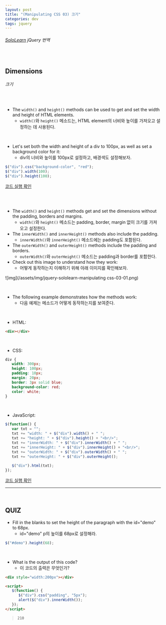 ```yaml
---
layout: post
title: "(Manipulating CSS 03) 크기"
categories: dev
tags: jquery
---
```


###### [SoloLearn](https://www.sololearn.com/) jQuery 번역

<br>

## Dimensions

###### 크기

<br>

- The `width()` and `height()` methods can be used to get and set the width and height of HTML elements.
  - `width()`와 `height()` 메소드는, HTML element의 너비와 높이를 가져오고 설정하는 데 사용된다.

<br>

- Let's set both the width and height of a div to 100px, as well as set a background color for it:
  - div의 너비와 높이를 100px로 설정하고, 배경색도 설정해보자.

```js
$("div").css("background-color", "red");
$("div").width(100);
$("div").height(100);
```

[코드 실행 확인](https://code.sololearn.com/1120/#js)

<br>

<br>

- The `width()` and `height()` methods get and set the dimensions without the padding, borders and margins.
  - `width()`와 `height()` 메소드는 padding, border, margin 없이 크기를 가져오고 설정한다.
- The `innerWidth()` and `innerHeight()` methods also include the padding.
  - `innerWidth()`와 `innerHeight()` 메소드에는 padding도 포함된다.
- The `outerWidth()` and `outerHeight()` methods include the padding and borders.
  - `outerWidth()`와 `outerHeight()` 메소드는 padding과 border를 포함한다.
- Check out this image to understand how they work:
  - 어떻게 동작하는지 이해하기 위해 아래 이미지를 확인해보자.

![img](/assets/img/jquery-sololearn-manipulating css-03-01.png)

<br>

- The following example demonstrates how the methods work:
  - 다음 예제는 메소드가 어떻게 동작하는지를 보여준다.

<br>

- HTML:

```html
<div></div>
```

<br>

- CSS:

```css
div {
   width: 300px;
   height: 100px;
   padding: 10px;
   margin: 20px;
   border: 3px solid blue;
   background-color: red;
   color: white;
}
```

<br>

- JavaScript:

```js
$(function() {
   var txt = "";
   txt += "width: " + $("div").width() + " ";
   txt += "height: " + $("div").height() + "<br/>";
   txt += "innerWidth: " + $("div").innerWidth() + " ";
   txt += "innerHeight: " + $("div").innerHeight() + "<br/>";
   txt += "outerWidth: " + $("div").outerWidth() + " ";
   txt += "outerHeight: " + $("div").outerHeight();
   
   $("div").html(txt);
});
```

[코드 실행 확인](https://code.sololearn.com/1121/#js)

------

<br>

## QUIZ

- Fill in the blanks to set the height of the paragraph with the id="demo" to 68px.
  - id="demo" p의 높이를 68px로 설정해라.

```js
$("#demo").height(68);
```

<br>

- What is the output of this code?
  - 이 코드의 출력은 무엇인가?

```html
<div style="width:200px"></div>

<script>
   $(function() {
      $("div").css("padding", "5px");
      alert($("div").innerWidth());
   });
</script>
```

> `210`

<br>
